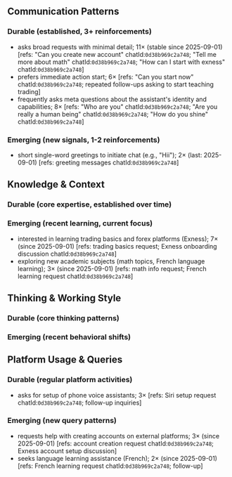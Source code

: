 ## Communication Patterns
### Durable (established, 3+ reinforcements)
- asks broad requests with minimal detail; 11× (stable since 2025-09-01) [refs: "Can you create new account" chatId:`0d38b969c2a748`; "Tell me more about math" chatId:`0d38b969c2a748`; "How can I start with exness" chatId:`0d38b969c2a748`]
- prefers immediate action start; 6× [refs: "Can you start now" chatId:`0d38b969c2a748`; repeated follow-ups asking to start teaching trading]
- frequently asks meta questions about the assistant's identity and capabilities; 8× [refs: "Who are you" chatId:`0d38b969c2a748`; "Are you really a human being" chatId:`0d38b969c2a748`; "How do you shine" chatId:`0d38b969c2a748`]

### Emerging (new signals, 1-2 reinforcements)
- short single-word greetings to initiate chat (e.g., "Hii"); 2× (last: 2025-09-01) [refs: greeting messages chatId:`0d38b969c2a748`]

## Knowledge & Context
### Durable (core expertise, established over time)

### Emerging (recent learning, current focus)
- interested in learning trading basics and forex platforms (Exness); 7× (since 2025-09-01) [refs: trading basics request; Exness onboarding discussion chatId:`0d38b969c2a748`]
- exploring new academic subjects (math topics, French language learning); 3× (since 2025-09-01) [refs: math info request; French learning request chatId:`0d38b969c2a748`]

## Thinking & Working Style
### Durable (core thinking patterns)

### Emerging (recent behavioral shifts)

## Platform Usage & Queries
### Durable (regular platform activities)
- asks for setup of phone voice assistants; 3× [refs: Siri setup request chatId:`0d38b969c2a748`; follow-up inquiries]

### Emerging (new query patterns)
- requests help with creating accounts on external platforms; 3× (since 2025-09-01) [refs: account creation request chatId:`0d38b969c2a748`; Exness account setup discussion]
- seeks language learning assistance (French); 2× (since 2025-09-01) [refs: French learning request chatId:`0d38b969c2a748`; follow-up]

